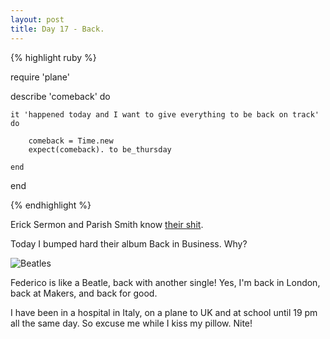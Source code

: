 ```yaml
---
layout: post
title: Day 17 - Back.
---
```


{% highlight ruby %}

require 'plane'

describe 'comeback' do

	it 'happened today and I want to give everything to be back on track' do

		comeback = Time.new
		expect(comeback). to be_thursday

	end
end

{% endhighlight %}

Erick Sermon and Parish Smith know [their shit](https://www.youtube.com/watch?v=noegD-jIw5Y).

Today I bumped hard their album Back in Business. Why?

![Beatles](http://federicomaffei.github.io/public/images/beatles.jpg)

Federico is like a Beatle, back with another single! Yes, I'm back in London, back at Makers, and back for good.

I have been in a hospital in Italy, on a plane to UK and at school until 19 pm all the same day. So excuse me while I kiss my pillow. Nite!
